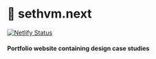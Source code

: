 # 🚀 sethvm.next
[![Netlify Status](https://api.netlify.com/api/v1/badges/418859d1-8375-4993-b4e3-807b78033e75/deploy-status)](https://app.netlify.com/sites/sethvm/deploys)
#### Portfolio website containing design case studies
